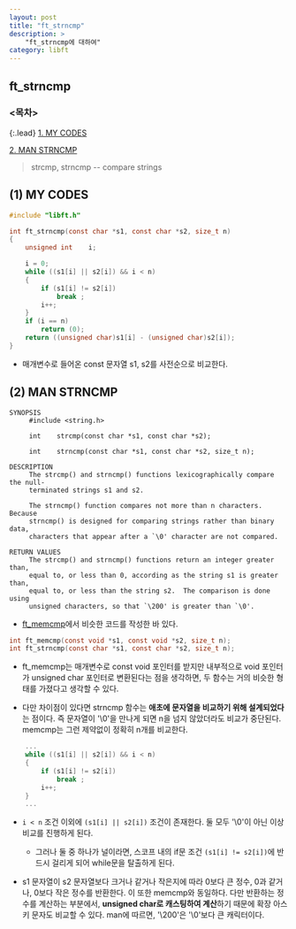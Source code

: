 ```yaml
---
layout: post
title: "ft_strncmp"
description: >
    "ft_strncmp에 대하여"
category: libft
---
```


## ft_strncmp

### <목차>
{:.lead}
[1. MY CODES](#1-my-codes)

[2. MAN STRNCMP](#2-man-strncmp)

> strcmp, strncmp -- compare strings

## (1) MY CODES
~~~c
#include "libft.h"

int	ft_strncmp(const char *s1, const char *s2, size_t n)
{
	unsigned int	i;

	i = 0;
	while ((s1[i] || s2[i]) && i < n)
	{
		if (s1[i] != s2[i])
			break ;
		i++;
	}
	if (i == n)
		return (0);
	return ((unsigned char)s1[i] - (unsigned char)s2[i]);
}
~~~
- 매개변수로 들어온 const 문자열 s1, s2를 사전순으로 비교한다.

## (2) MAN STRNCMP
~~~plain
SYNOPSIS
     #include <string.h>

     int	strcmp(const char *s1, const char *s2);

     int	strncmp(const char *s1, const char *s2, size_t n);

DESCRIPTION
     The strcmp() and strncmp() functions lexicographically compare the null-
     terminated strings s1 and s2.

     The strncmp() function compares not more than n characters.  Because
     strncmp() is designed for comparing strings rather than binary data,
     characters that appear after a `\0' character are not compared.

RETURN VALUES
     The strcmp() and strncmp() functions return an integer greater than,
     equal to, or less than 0, according as the string s1 is greater than,
     equal to, or less than the string s2.  The comparison is done using
     unsigned characters, so that `\200' is greater than `\0'.
~~~

- [ft_memcmp](https://espebaum.github.io/libft/2023-09-25-ft-memcmp/)에서 비슷한 코드를 작성한 바 있다.

~~~c
int	ft_memcmp(const void *s1, const void *s2, size_t n);
int	ft_strncmp(const char *s1, const char *s2, size_t n);
~~~

- ft_memcmp는 매개변수로 const void 포인터를 받지만 내부적으로 void 포인터가 unsigned char 포인터로 변환된다는 점을 생각하면, 두 함수는 거의 비슷한 형태를 가졌다고 생각할 수 있다.

- 다만 차이점이 있다면 strncmp 함수는 **애초에 문자열을 비교하기 위해 설계되었다**는 점이다. 즉 문자열이 '\0'을 만나게 되면 n을 넘지 않았더라도 비교가 중단된다. memcmp는 그런 제약없이 정확히 n개를 비교한다.

~~~c
	...
	while ((s1[i] || s2[i]) && i < n)
	{
		if (s1[i] != s2[i])
			break ;
		i++;
	}
	...
~~~

- `i < n` 조건 이외에 `(s1[i] || s2[i])` 조건이 존재한다. 둘 모두 '\0'이 아닌 이상 비교를 진행하게 된다.
  - 그러나 둘 중 하나가 널이라면, 스코프 내의 if문 조건 `(s1[i] != s2[i])`에 반드시 걸리게 되어 while문을 탈출하게 된다.

- s1 문자열이 s2 문자열보다 크거나 같거나 작은지에 따라 0보다 큰 정수, 0과 같거나, 0보다 작은 정수를 반환한다. 이 또한 memcmp와 동일하다. 다만 반환하는 정수를 계산하는 부분에서, **unsigned char로 캐스팅하여 계산**하기 때문에 확장 아스키 문자도 비교할 수 있다. man에 따르면, '\200'은 '\0'보다 큰 캐릭터이다.